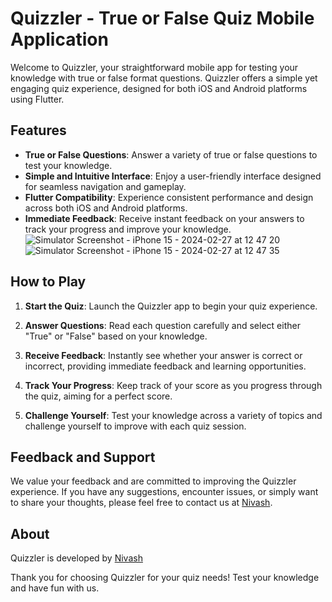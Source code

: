 # Quizzler - True or False Quiz Mobile Application

Welcome to Quizzler, your straightforward mobile app for testing your knowledge with true or false format questions. Quizzler offers a simple yet engaging quiz experience, designed for both iOS and Android platforms using Flutter.

## Features

- **True or False Questions**: Answer a variety of true or false questions to test your knowledge.
- **Simple and Intuitive Interface**: Enjoy a user-friendly interface designed for seamless navigation and gameplay.
- **Flutter Compatibility**: Experience consistent performance and design across both iOS and Android platforms.
- **Immediate Feedback**: Receive instant feedback on your answers to track your progress and improve your knowledge.
  ![Simulator Screenshot - iPhone 15 - 2024-02-27 at 12 47 20](https://github.com/RNNivash/Quizzler/assets/90308206/f5cf4359-ef45-46c7-96eb-08a35781bc9e)
  ![Simulator Screenshot - iPhone 15 - 2024-02-27 at 12 47 35](https://github.com/RNNivash/Quizzler/assets/90308206/c9024b27-1e45-45d1-aeeb-1ab030654c96)

## How to Play

1. **Start the Quiz**: Launch the Quizzler app to begin your quiz experience.

2. **Answer Questions**: Read each question carefully and select either "True" or "False" based on your knowledge.

3. **Receive Feedback**: Instantly see whether your answer is correct or incorrect, providing immediate feedback and learning opportunities.

4. **Track Your Progress**: Keep track of your score as you progress through the quiz, aiming for a perfect score.

5. **Challenge Yourself**: Test your knowledge across a variety of topics and challenge yourself to improve with each quiz session.

## Feedback and Support

We value your feedback and are committed to improving the Quizzler experience. If you have any suggestions, encounter issues, or simply want to share your thoughts, please feel free to contact us at [Nivash](mailto:rajnivash007@gmail.com).

## About

Quizzler is developed by [Nivash](https://www.linkedin.com/in/nivash-r-n-sns/)


Thank you for choosing Quizzler for your quiz needs! Test your knowledge and have fun with us.
